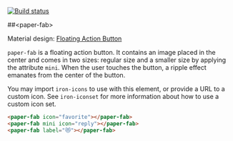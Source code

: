 [![Build status](https://travis-ci.org/PolymerElements/paper-fab.svg?branch=master)](https://travis-ci.org/PolymerElements/paper-fab)

##&lt;paper-fab&gt;

Material design: [Floating Action Button](https://www.google.com/design/spec/components/buttons-floating-action-button.html)

`paper-fab` is a floating action button. It contains an image placed in the center and comes in two sizes: regular size and a smaller size by applying the attribute `mini`. When the user touches the button, a ripple effect emanates from the center of the button.

You may import `iron-icons` to use with this element, or provide a URL to a custom icon. See `iron-iconset` for more information about how to use a custom icon set.

<!---
```
<custom-element-demo>
  <template>
    <script src="../webcomponentsjs/webcomponents-lite.js"></script>
    <link rel="import" href="paper-fab.html">
    <link rel="import" href="../iron-icons/iron-icons.html">
    <style is="custom-style">
      paper-fab {
        display: inline-block;
        margin: 8px;
      }

      paper-fab[mini] {
        --paper-fab-background: #FF5722;
      }

      paper-fab[label] {
        font-size: 20px;
        --paper-fab-background: #2196F3;
      }

      .container {
        display: flex;
        align-items: center;
      }
    </style>
    <div class="container">
      <next-code-block></next-code-block>
    </div>
  </template>
</custom-element-demo>
```
-->

```html
<paper-fab icon="favorite"></paper-fab>
<paper-fab mini icon="reply"></paper-fab>
<paper-fab label="😻"></paper-fab>
```
